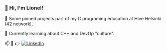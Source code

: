 ###  👋 Hi, I'm Lionel!

🫴 Some pinned projects part of my C programing education at Hive Helsinki (42 network).

🌱 Currently learning about C++ and DevOp "culture".

📫 💬 👉 [![LinkedIn](https://img.shields.io/badge/Lionel%20-%230077B5.svg?&style=flat&logo=linkedin&logoColor=white)](https://www.linkedin.com/in/lionelclerc/)


<!--
**liocle/liocle** is a ✨ _special_ ✨ repository because its `README.md` (this file) appears on your GitHub profile.

Here are some ideas to get you started:

- 🔭 I’m currently working on ...
- 🌱 I’m currently learning ...
- 👯 I’m looking to collaborate on ...
- 🤔 I’m looking for help with ...
- 💬 Ask me about ...
- 📫 How to reach me: ...
- 😄 Pronouns: ...
- ⚡ Fun fact: ...
-->
